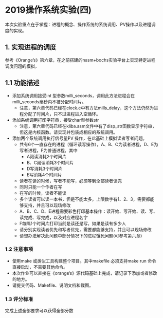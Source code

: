 # 2019操作系统实验(四)

本次实验重点在于掌握：进程的概念、操作系统的系统调用、PV操作以及进程调度的实现。

## 1. 实现进程的调度

参考《Orange’s》第六章，在之前搭建的nasm+bochs实验平台上实现特定进程调度问题的模拟，

## 1.1 功能描述

- 添加系统调用接受int 型参数milli_seconds，调用此方法进程会在milli_seconds毫秒内不被分配时间片。
  - 注意，第六章代码已经在clock.c中有方法mills_delay，这个方法仍然为进程分配了时间片，只不过进程进入空循环。
- 添加系统调用打印字符串，接受char型参数str
  - 注意，第六章代码已经在kliba.asm文件中有了disp_str函数显示字符串，但这是内核函数。请实现并包装成相应的系统调用。
- 添加两个系统调用执行信号量PV 操作，在此基础上模拟读者写者问题。
  - 共有6个一直存在的进程（循环读写操作），A、B、C为读者进程，D、E为写者进程，F为普通进程，其中
    - A阅读消耗2个时间片
    - B、C阅读消耗3个时间片
    - D写消耗3个时间片
    - E写消耗4个时间片
  - 读者在读的时候，写者不能写，必须等到全部读者读完
  - 同时只能一个作者在写
  - 在写的时候，读者不能读
  - 多个读者可以读一本书，但是不能太多，上限数字有1、2、3，需要都能够支持，并且可以现场修改
  - A、B、C、D、E进程需要彩色打印基本操作：读开始、写开始、读、写、读完成、写完成，以及对应进程名字
  - F每隔1个时间片打印当前是读还是写，如果是读有多少人
  - 请分别实现读者优先和写者优先，需要都能够支持，并且可以现场修改
  - 请想办法解决此问题中部分情况下的进程饿死问题(可参考第六章)

### 1.2 注意事项

- 使用make 或类似工具构建整个项目。其中makefile 必须支持make run 命令直接启动，不需要其他命令。
- 本次作业可以直接在《orange’s》源代码基础上完成，请记录下添加或者修改的地方。
- 请提交代码、Makefile、说明文档和截图。

### 1.3 评分标准

完成上述全部要求可以获得全部分数
